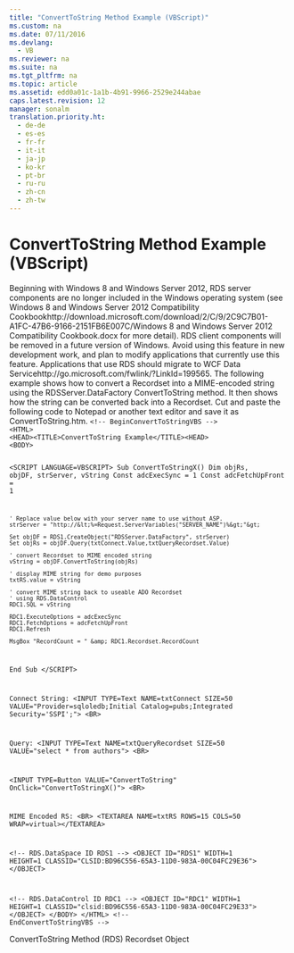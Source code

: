 ```yaml
---
title: "ConvertToString Method Example (VBScript)"
ms.custom: na
ms.date: 07/11/2016
ms.devlang: 
  - VB
ms.reviewer: na
ms.suite: na
ms.tgt_pltfrm: na
ms.topic: article
ms.assetid: edd0a01c-1a1b-4b91-9966-2529e244abae
caps.latest.revision: 12
manager: sonalm
translation.priority.ht: 
  - de-de
  - es-es
  - fr-fr
  - it-it
  - ja-jp
  - ko-kr
  - pt-br
  - ru-ru
  - zh-cn
  - zh-tw
---
```

# ConvertToString Method Example (VBScript)
<?xml version="1.0" encoding="utf-8"?>
<developerReferenceWithoutSyntaxDocument xmlns="http://ddue.schemas.microsoft.com/authoring/2003/5" xmlns:xlink="http://www.w3.org/1999/xlink" xmlns:xsi="http://www.w3.org/2001/XMLSchema-instance" xsi:schemaLocation="http://ddue.schemas.microsoft.com/authoring/2003/5 http://dduestorage.blob.core.windows.net/ddueschema/developer.xsd">
  <introduction>
    <alert class="important">
      <para>Beginning with Windows 8 and Windows Server 2012, RDS server components are no longer included in the Windows operating system (see Windows 8 and <externalLink><linkText>Windows Server 2012 Compatibility Cookbook</linkText><linkUri>http://download.microsoft.com/download/2/C/9/2C9C7B01-A1FC-47B6-9166-2151FB6E007C/Windows 8 and Windows Server 2012 Compatibility Cookbook.docx</linkUri></externalLink> for more detail). RDS client components will be removed in a future version of Windows. Avoid using this feature in new development work, and plan to modify applications that currently use this feature. Applications that use RDS should migrate to <externalLink><linkText>WCF Data Service</linkText><linkUri>http://go.microsoft.com/fwlink/?LinkId=199565</linkUri></externalLink>.</para>
    </alert>
    <para>The following example shows how to convert a <legacyBold>Recordset</legacyBold> into a MIME-encoded string using the <legacyBold>RDSServer.DataFactory</legacyBold> <legacyBold>ConvertToString</legacyBold> method. It then shows how the string can be converted back into a <legacyBold>Recordset</legacyBold>. Cut and paste the following code to Notepad or another text editor and save it as <legacyBold>ConvertToString.htm</legacyBold>.</para>
    <code>&lt;!-- BeginConvertToStringVBS --&gt;
&lt;HTML&gt;
&lt;HEAD&gt;&lt;TITLE&gt;ConvertToString Example&lt;/TITLE&gt;&lt;HEAD&gt;
&lt;BODY&gt;

&lt;SCRIPT LANGUAGE=VBSCRIPT&gt;
Sub ConvertToStringX()
    Dim objRs, objDF, strServer, vString
    Const adcExecSync = 1
    Const adcFetchUpFront = 1

    ' Replace value below with your server name to use without ASP.
    strServer = "http://&lt;%=Request.ServerVariables("SERVER_NAME")%&gt;"&gt;

    Set objDF = RDS1.CreateObject("RDSServer.DataFactory", strServer)
    Set objRs = objDF.Query(txtConnect.Value,txtQueryRecordset.Value)

    ' convert Recordset to MIME encoded string
    vString = objDF.ConvertToString(objRs)

    ' display MIME string for demo purposes
    txtRS.value = vString

    ' convert MIME string back to useable ADO Recordset 
    ' using RDS.DataControl
    RDC1.SQL = vString

    RDC1.ExecuteOptions = adcExecSync
    RDC1.FetchOptions = adcFetchUpFront
    RDC1.Refresh

    MsgBox "RecordCount = " &amp; RDC1.Recordset.RecordCount
End Sub 
&lt;/SCRIPT&gt;

Connect String: 
 &lt;INPUT TYPE=Text NAME=txtConnect SIZE=50 
    VALUE="Provider=sqloledb;Initial Catalog=pubs;Integrated Security='SSPI';"&gt; 
 &lt;BR&gt;

Query: 
 &lt;INPUT TYPE=Text NAME=txtQueryRecordset SIZE=50 
    VALUE="select * from authors"&gt; 
 &lt;BR&gt;

 &lt;INPUT TYPE=Button VALUE="ConvertToString" OnClick="ConvertToStringX()"&gt;
 &lt;BR&gt;

MIME Encoded RS: &lt;BR&gt;
 &lt;TEXTAREA NAME=txtRS ROWS=15 COLS=50 WRAP=virtual&gt;&lt;/TEXTAREA&gt;

&lt;!-- RDS.DataSpace  ID RDS1 --&gt;
 &lt;OBJECT ID="RDS1" WIDTH=1 HEIGHT=1
     CLASSID="CLSID:BD96C556-65A3-11D0-983A-00C04FC29E36"&gt;
 &lt;/OBJECT&gt;

&lt;!-- RDS.DataControl ID RDC1 --&gt;
 &lt;OBJECT ID="RDC1" WIDTH=1 HEIGHT=1 
     CLASSID="clsid:BD96C556-65A3-11D0-983A-00C04FC29E33"&gt;
 &lt;/OBJECT&gt;
&lt;/BODY&gt;
&lt;/HTML&gt;
&lt;!-- EndConvertToStringVBS --&gt;</code>
  </introduction>
  <relatedTopics>
<link xlink:href="b3f36bc8-6f69-49b0-83cd-2ccd3afebfbe">ConvertToString Method (RDS)</link>
<link xlink:href="ede1415f-c3df-4cc5-a05b-2576b2b84b60">Recordset Object</link>
</relatedTopics>
</developerReferenceWithoutSyntaxDocument>